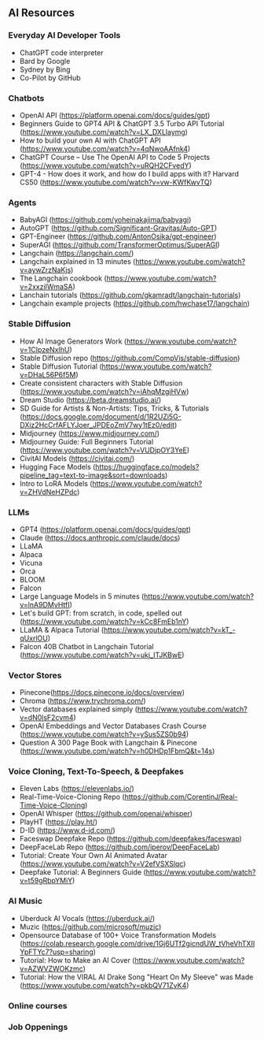 ## AI Resources

### Everyday AI Developer Tools
- ChatGPT code interpreter
- Bard by Google
- Sydney by Bing
- Co-Pilot by GitHub

### Chatbots
- OpenAI API (https://platform.openai.com/docs/guides/gpt)
- Beginners Guide to GPT4 API & ChatGPT 3.5 Turbo API Tutorial (https://www.youtube.com/watch?v=LX_DXLlaymg)
- How to build your own AI with ChatGPT API (https://www.youtube.com/watch?v=4qNwoAAfnk4)
- ChatGPT Course – Use The OpenAI API to Code 5 Projects (https://www.youtube.com/watch?v=uRQH2CFvedY)
- GPT-4 - How does it work, and how do I build apps with it? Harvard CS50 (https://www.youtube.com/watch?v=vw-KWfKwvTQ)

### Agents
- BabyAGI (https://github.com/yoheinakajima/babyagi)
- AutoGPT (https://github.com/Significant-Gravitas/Auto-GPT)
- GPT-Engineer (https://github.com/AntonOsika/gpt-engineer)
- SuperAGI (https://github.com/TransformerOptimus/SuperAGI)
- Langchain (https://langchain.com/)
- Langchain explained in 13 minutes (https://www.youtube.com/watch?v=aywZrzNaKjs)
- The Langchain cookbook (https://www.youtube.com/watch?v=2xxziIWmaSA)
- Lanchain tutorials (https://github.com/gkamradt/langchain-tutorials)
- Langchain example projects (https://github.com/hwchase17/langchain)

### Stable Diffusion
- How AI Image Generators Work (https://www.youtube.com/watch?v=1CIpzeNxIhU)
- Stable Diffusion repo (https://github.com/CompVis/stable-diffusion)
- Stable Diffusion Tutorial (https://www.youtube.com/watch?v=DHaL56P6f5M)
- Create consistent characters with Stable Diffusion (https://www.youtube.com/watch?v=iAhqMzgiHVw)
- Dream Studio (https://beta.dreamstudio.ai/)
- SD Guide for Artists & Non-Artists: Tips, Tricks, & Tutorials (https://docs.google.com/document/d/1R2UZi5G-DXiz2HcCrfAFLYJoer_JPDEoZmV7wy1tEz0/edit)
- Midjourney (https://www.midjourney.com/)
- Midjourney Guide: Full Beginners Tutorial (https://www.youtube.com/watch?v=VUDjpOY3YeE)
- CivitAI Models (https://civitai.com/)
- Hugging Face Models (https://huggingface.co/models?pipeline_tag=text-to-image&sort=downloads)
- Intro to LoRA Models (https://www.youtube.com/watch?v=ZHVdNeHZPdc)

### LLMs
- GPT4 (https://platform.openai.com/docs/guides/gpt)
- Claude (https://docs.anthropic.com/claude/docs)
- LLaMA
- Alpaca
- Vicuna
- Orca
- BLOOM
- Falcon
- Large Language Models in 5 minutes (https://www.youtube.com/watch?v=lnA9DMvHtfI)
- Let's build GPT: from scratch, in code, spelled out (https://www.youtube.com/watch?v=kCc8FmEb1nY)
- LLaMA & Alpaca Tutorial (https://www.youtube.com/watch?v=kT_-qUxrlOU)
- Falcon 40B Chatbot in Langchain Tutorial (https://www.youtube.com/watch?v=ukj_ITJKBwE)

### Vector Stores
- Pinecone(https://docs.pinecone.io/docs/overview)
- Chroma (https://www.trychroma.com/)
- Vector databases explained simply (https://www.youtube.com/watch?v=dN0lsF2cvm4)
- OpenAI Embeddings and Vector Databases Crash Course (https://www.youtube.com/watch?v=ySus5ZS0b94)
- Question A 300 Page Book with Langchain & Pinecone (https://www.youtube.com/watch?v=h0DHDp1FbmQ&t=14s)

### Voice Cloning, Text-To-Speech, & Deepfakes
- Eleven Labs (https://elevenlabs.io/)
- Real-Time-Voice-Cloning Repo (https://github.com/CorentinJ/Real-Time-Voice-Cloning)
- OpenAI Whisper (https://github.com/openai/whisper)
- PlayHT (https://play.ht/)
- D-ID (https://www.d-id.com/)
- Faceswap Deepfake Repo (https://github.com/deepfakes/faceswap)
- DeepFaceLab Repo (https://github.com/iperov/DeepFaceLab)
- Tutorial: Create Your Own AI Animated Avatar (https://www.youtube.com/watch?v=V2efVSXSlqc)
- Deepfake Tutorial: A Beginners Guide (https://www.youtube.com/watch?v=t59gRbpYMiY)

### AI Music
- Uberduck AI Vocals (https://uberduck.ai/)
- Muzic (https://github.com/microsoft/muzic)
- Opensource Database of 100+ Voice Transformation Models (https://colab.research.google.com/drive/1Gj6UTf2gicndUW_tVheVhTXIIYpFTYc7?usp=sharing)
- Tutorial: How to Make an AI Cover (https://www.youtube.com/watch?v=AZWVZWOKzmc)
- Tutorial: How the VIRAL AI Drake Song "Heart On My Sleeve" was Made (https://www.youtube.com/watch?v=pkbQV71ZvK4)

### Online courses

### Job Oppenings
